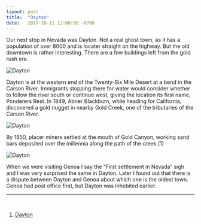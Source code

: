 ```yaml
---
layout: post
title:  "Dayton"
date:   2017-10-11 12:00:00 -0700
---
```


Our next stop in Nevada was Dayton. Not a real ghost town, as it has a population of over 8000 and is locater straight on the highway. But the old downtown is rather interesting. There are a few buildings left from the gold rush era.

![Dayton][dayton1]

Dayton is at the western end of the Twenty-Six Mile Desert at a bend in the Carson River. Immigrants stopping there for water would consider whether to follow the river south or continue west, giving the location its first name, Ponderers Rest. In 1849, Abner Blackburn, while heading for California, discovered a gold nugget in nearby Gold Creek, one of the tributaries of the Carson River.

![Dayton][dayton2]

By 1850, placer miners settled at the mouth of Gold Canyon, working sand bars deposited over the millennia along the path of the creek.(1)

![Dayton][dayton3]

When we were visiting Genoa I say the “First settlement in Nevada” sigh and I was very surprised the same in Dayton. Later I found out that there is a dispute between Dayton and Genoa about which one is the oldest town. Genoa had post office first, but Dayton was inhebited earlier.

***

<br>

1. [Dayton](http://www.onlinenevada.org/articles/dayton)

[dayton1]: {{site.url}}/assets/img/11102017-Dayton/11102017-dayton2.jpg "Dayton view"
[dayton2]: {{site.url}}/assets/img/11102017-Dayton/11102017-dayton1.jpg "Dayton view"
[dayton3]: {{site.url}}/assets/img/11102017-Dayton/11102017-dayton3.jpg "Dayton view"
